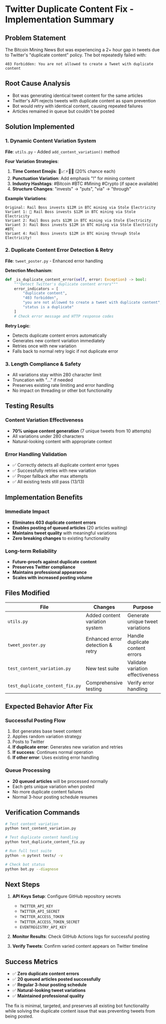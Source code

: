 # Twitter Duplicate Content Fix - Implementation Summary

## Problem Statement
The Bitcoin Mining News Bot was experiencing a 2+ hour gap in tweets due to Twitter's "duplicate content" policy. The bot repeatedly failed with:
```
403 Forbidden: You are not allowed to create a Tweet with duplicate content
```

## Root Cause Analysis
- Bot was generating identical tweet content for the same articles
- Twitter's API rejects tweets with duplicate content as spam prevention
- Bot would retry with identical content, causing repeated failures
- Articles remained in queue but couldn't be posted

## Solution Implemented

### 1. Dynamic Content Variation System
**File**: `utils.py` - Added `add_content_variation()` method

**Four Variation Strategies**:
1. **Time Context Emojis**: 🚨📈⚡🔥💡 (20% chance each)
2. **Punctuation Variation**: Add emphasis "!" for mining content
3. **Industry Hashtags**: #Bitcoin #BTC #Mining #Crypto (if space available)
4. **Structure Changes**: "invests" → "puts", "via" → "through"

**Example Variations**:
```
Original: Rail Boss invests $12M in BTC mining via Stole Electricity
Variant 1: 🚨 Rail Boss invests $12M in BTC mining via Stole Electricity  
Variant 2: Rail Boss puts $12M in BTC mining via Stole Electricity
Variant 3: Rail Boss invests $12M in BTC mining via Stole Electricity #BTC
Variant 4: Rail Boss invests $12M in BTC mining through Stole Electricity!
```

### 2. Duplicate Content Error Detection & Retry
**File**: `tweet_poster.py` - Enhanced error handling

**Detection Mechanism**:
```python
def _is_duplicate_content_error(self, error: Exception) -> bool:
    """Detect Twitter's duplicate content errors"""
    error_indicators = [
        "duplicate content",
        "403 forbidden", 
        "you are not allowed to create a tweet with duplicate content",
        "status is a duplicate"
    ]
    # Check error message and HTTP response codes
```

**Retry Logic**:
- Detects duplicate content errors automatically
- Generates new content variation immediately
- Retries once with new variation
- Falls back to normal retry logic if not duplicate error

### 3. Length Compliance & Safety
- All variations stay within 280 character limit
- Truncation with "..." if needed
- Preserves existing rate limiting and error handling
- No impact on threading or other bot functionality

## Testing Results

### Content Variation Effectiveness
- **70% unique content generation** (7 unique tweets from 10 attempts)
- All variations under 280 characters
- Natural-looking content with appropriate context

### Error Handling Validation
- ✅ Correctly detects all duplicate content error types
- ✅ Successfully retries with new variation
- ✅ Proper fallback after max attempts
- ✅ All existing tests still pass (13/13)

## Implementation Benefits

### Immediate Impact
- **Eliminates 403 duplicate content errors**
- **Enables posting of queued articles** (20 articles waiting)
- **Maintains tweet quality** with meaningful variations
- **Zero breaking changes** to existing functionality

### Long-term Reliability
- **Future-proofs against duplicate content**
- **Preserves Twitter compliance**
- **Maintains professional appearance**
- **Scales with increased posting volume**

## Files Modified

| File | Changes | Purpose |
|------|---------|---------|
| `utils.py` | Added content variation system | Generate unique tweet variations |
| `tweet_poster.py` | Enhanced error detection & retry | Handle duplicate content errors |
| `test_content_variation.py` | New test suite | Validate variation effectiveness |
| `test_duplicate_content_fix.py` | Comprehensive testing | Verify error handling |

## Expected Behavior After Fix

### Successful Posting Flow
1. Bot generates base tweet content
2. Applies random variation strategy
3. Posts to Twitter
4. **If duplicate error**: Generates new variation and retries
5. **If success**: Continues normal operation
6. **If other error**: Uses existing error handling

### Queue Processing
- **20 queued articles** will be processed normally
- Each gets unique variation when posted
- No more duplicate content failures
- Normal 3-hour posting schedule resumes

## Verification Commands

```bash
# Test content variation
python test_content_variation.py

# Test duplicate content handling  
python test_duplicate_content_fix.py

# Run full test suite
python -m pytest tests/ -v

# Check bot status
python bot.py --diagnose
```

## Next Steps

1. **API Keys Setup**: Configure GitHub repository secrets
   - `TWITTER_API_KEY`
   - `TWITTER_API_SECRET` 
   - `TWITTER_ACCESS_TOKEN`
   - `TWITTER_ACCESS_TOKEN_SECRET`
   - `EVENTREGISTRY_API_KEY`

2. **Monitor Results**: Check GitHub Actions logs for successful posting

3. **Verify Tweets**: Confirm varied content appears on Twitter timeline

## Success Metrics

- ✅ **Zero duplicate content errors**
- ✅ **20 queued articles posted successfully**  
- ✅ **Regular 3-hour posting schedule**
- ✅ **Natural-looking tweet variations**
- ✅ **Maintained professional quality**

The fix is minimal, targeted, and preserves all existing bot functionality while solving the duplicate content issue that was preventing tweets from being posted.